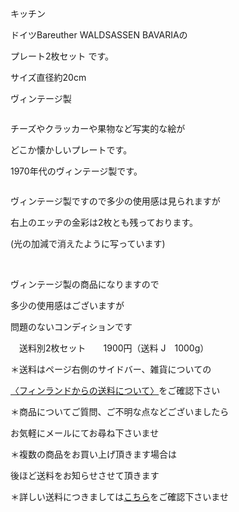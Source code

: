 <link rel="stylesheet" type="text/css" href="/assets/css/styles.css">

キッチン

ドイツBareuther WALDSASSEN BAVARIAの

プレート2枚セット
です。

 サイズ直径約20cm

ヴィンテージ製

<img alt="" src="http://blog.cnobi.jp/v1/blog/user/71e35865e9e62f3f9d70420d6124d2ab/1635113136"/> 

チーズやクラッカーや果物など写実的な絵が

どこか懐かしいプレートです。

1970年代のヴィンテージ製です。

<img alt="" src="http://blog.cnobi.jp/v1/blog/user/71e35865e9e62f3f9d70420d6124d2ab/1635113137"/> 

ヴィンテージ製ですので多少の使用感は見られますが

右上のエッヂの金彩は2枚とも残っております。

(光の加減で消えたように写っています)

<img alt="" src="http://blog.cnobi.jp/v1/blog/user/71e35865e9e62f3f9d70420d6124d2ab/1635113138"/> 

<img alt="" src="http://blog.cnobi.jp/v1/blog/user/71e35865e9e62f3f9d70420d6124d2ab/1635113139"/> 

ヴィンテージ製の商品になりますので

多少の使用感はございますが

問題のないコンディションです

　送料別2枚セット　　1900円（送料 J　1000g）

＊送料はページ右側のサイドバー、雑貨についての

[〈フィンランドからの送料について〉](https://dkzakka.github.io/2005/03/31/雑貨について.html)をご確認下さい

＊商品についてご質問、ご不明な点などございましたら

お気軽にメールにてお尋ね下さいませ

 

 ＊複数の商品をお買い上げ頂きます場合は

 後ほど送料をお知らせさせて頂きます

 ＊詳しい送料につきましては[こちら](http://dkzakka.blog.shinobi.jp/Entry/3385/)をご確認下さいませ